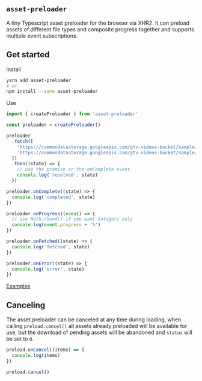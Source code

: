 ## `asset-preloader`

A tiny Typescript asset preloader for the browser via XHR2. It can preload assets of different file types and composite progress together and supports multiple event subscriptions.

## Get started

Install

```bash
yarn add asset-preloader
# or
npm install --save asset-preloader
```

Use

```typescript
import { createPreloader } from 'asset-preloader'

const preloader = createPreloader()

preloader
  .fetch([
    'https://commondatastorage.googleapis.com/gtv-videos-bucket/sample/ForBiggerEscapes.mp4',
    'https://commondatastorage.googleapis.com/gtv-videos-bucket/sample/BigBuckBunny.mp4',
  ])
  .then((state) => {
    // use the promise or the onComplete event
    console.log('resolved', state)
  })

preloader.onComplete((state) => {
  console.log('completed', state)
})

preloader.onProgress((event) => {
  // use Math.round() if you want integers only
  console.log(event.progress + '%')
})

preloader.onFetched((state) => {
  console.log('fetched', state)
})

preloader.onError((state) => {
  console.log('error', state)
})
```

[Examples](https://github.com/skulptur/asset-preloader/tree/master/example)

## Canceling

The asset preloader can be canceled at any time during loading, when calling `preload.cancel()` all assets already preloaded will be available for use, but the download of pending assets will be abandoned and `status` will be set to `0`.

```typescript
preload.onCancel((items) => {
  console.log(items)
})

preload.cancel()
```
